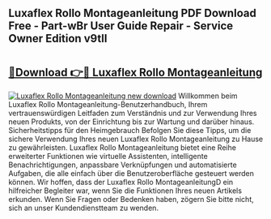 ## Luxaflex Rollo Montageanleitung PDF Download Free - Part-wBr User Guide Repair - Service Owner Edition v9tlI

# <h2><a href="http://df6xyq.blite.top/?on=Luxaflex+Rollo+Montageanleitung">🔗Download 👉🔴 Luxaflex Rollo Montageanleitung</a></h2>

[![Luxaflex Rollo Montageanleitung new download](https://i.imgur.com/lujVjoI.png)](http://df6xyq.blite.top/?on=Luxaflex+Rollo+Montageanleitung)
Willkommen beim Luxaflex Rollo Montageanleitung-Benutzerhandbuch, Ihrem vertrauenswürdigen Leitfaden zum Verständnis und zur Verwendung Ihres neuen Produkts, von der Einrichtung bis zur Wartung und darüber hinaus. Sicherheitstipps für den Heimgebrauch Befolgen Sie diese Tipps, um die sichere Verwendung Ihres neuen Luxaflex Rollo Montageanleitung zu Hause zu gewährleisten. Luxaflex Rollo Montageanleitung bietet eine Reihe erweiterter Funktionen wie virtuelle Assistenten, intelligente Benachrichtigungen, anpassbare Verknüpfungen und automatisierte Aufgaben, die alle einfach über die Benutzeroberfläche gesteuert werden können. Wir hoffen, dass der Luxaflex Rollo MontageanleitungD ein hilfreicher Begleiter war, wenn Sie die Funktionen Ihres neuen Artikels erkunden. Wenn Sie Fragen oder Bedenken haben, zögern Sie bitte nicht, sich an unser Kundendienstteam zu wenden.
